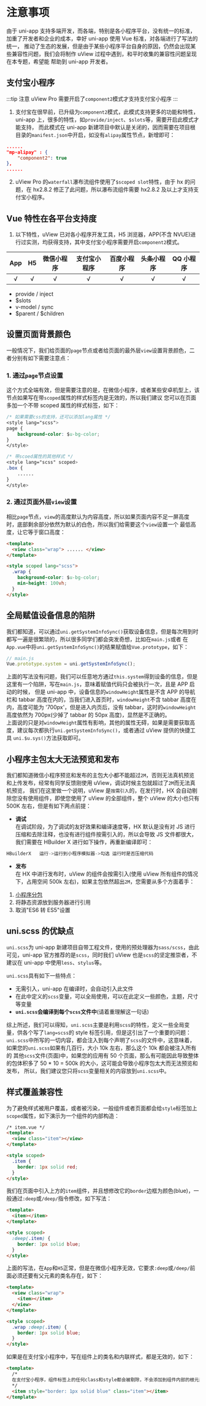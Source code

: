 # 注意事项

由于 uni-app 支持多端开发，而各端，特别是各小程序平台，没有统一的标准，加重了开发者和企业的成本，幸好 uni-app 使用 Vue 标准，对各端进行了写法的统一，
推动了生态的发展，但是由于某些小程序平台自身的原因，仍然会出现某些兼容性问题，我们会将制作 uView 过程中遇到，和平时收集的兼容性问题呈现在本专题，希望能
帮助到 uni-app 开发者。

## 支付宝小程序

:::tip 注意
uView Pro 需要开启了`component2`模式才支持支付宝小程序
:::

1. 支付宝在很早前，已升级为`component2`模式，此模式支持更多的功能和特性，uni-app 上，很多的特性，如`provide/inject`、`$slots`等，需要开启此模式才能支持，
   而此模式在 uni-app 新建项目中默认是关闭的，因而需要在项目根目录的`manifest.json`中开启，如没有`alipay`属性节点，新增即可：

```json
......
"mp-alipay" : {
	"component2": true
},
......
```

2. uView Pro 的`waterfall`瀑布流组件使用了`$scoped slot`特性，由于 hx 的问题，在 hx2.8.2 修正了此问题，所以瀑布流组件需要 hx2.8.2 及以上才支持支付宝小程序。

## Vue 特性在各平台支持度

1. 以下特性，uView 已对各小程序开发工具，H5 浏览器，APP(不含 NVUE)进行过实测，均获得支持，其中支付宝小程序需要开启`component2`模式。

| App | H5  | 微信小程序 | 支付宝小程序 | 百度小程序 | 头条小程序 | QQ 小程序 |
| :-: | :-: | :--------: | :----------: | :--------: | :--------: | :-------: |
|  √  |  √  |     √      |      √       |     √      |     √      |     √     |

- provide / inject
- $slots
- v-model / sync
- $parent / $children

<style scoped>
h3[id=vue特性在各平台支持度] + ol + table thead tr th:nth-child(2){
	width: auto;
}
</style>

<!-- ## 二次修改封装uView组件

uView组件一直追求完善而精致，如果您觉得某个组件可能和您的需求不一致，或者您有更好的实现方案和或思路，您可以在群里反馈给我们，也可以在[github](https://github.com/anyup/uView-Pro)上
给我们提PR，我们会第一时间跟进和处理。
如果您仍然有需要修改uView组件源码的需求，通常情况下，可以有如下两个办法：

- 直接修改组件的部分源码，这样的好处是方便快捷，然而缺点也是显而易见的，这意味着您无法再升级后续的uView版本，这是我们不推荐的。
- 您可以将某个组件复制出来放到某个文件进行修改，再通过`import`的形式引入使用，这样可以正常升级uView的后续版本。

然而，我们有更好的方案，本质上还是利用了`easycom`的特性，让您能无感的修改并使用uView的组件，以下以修改`u-button`组件作为示例：

1). 到`uview-pro`组件库文件中的`components`目录中复制`u-button`目录，并粘贴到项目**根目录**的`components`目录中

2). 此时`uview-pro/components`和根目录的`components`目录中，各有一份`u-button`组件源码，在符合规则的情况下，hx编译会自动对根目录的`components`组件引用`easycom`
规则，但由于`pages.json`中定义了`easycom`规则，所以`uview-pro/components`中的同名组件比根目录的`components`目录中的同名组件优先级更高，解决办法是
在`pages.json`中定义另一条`easycom`规则：

```json
// pages.json
"easycom": {
	"^u-(.*)": "@/uview-pro/components/u-$1/u-$1.vue",
	// 由于后来者居上的原则，下面的规则覆盖上面的规则，所以同名组件时，components中的u-button比uview-pro中的u-button优先级更高
	"^u-(.*)": "@/components/u-$1/u-$1.vue"
}
```

3). 进行以上操作后，您可以尽情修改根目录的`components`中的`u-button`组件源码，在页面同样是通过`<u-button></u-button>`形式使用，
但最终引用的却是您修改后的组件。 -->

## 设置页面背景颜色

一般情况下，我们给页面的`page`节点或者给页面的最外层`view`设置背景颜色，二者分别有如下需要注意点：

### 1. 通过`page`节点设置

这个方式全端有效，但是需要注意的是，在微信小程序，或者某些安卓机型上，该节点如果写在带`scoped`属性的样式标签内是无效的，所以我们建议
您可以在页面多加一个不带 scoped 属性的样式标签，如下：

```css
/* 如果需要css的支持，还可以添加lang属性 */
<style lang="scss">
page {
	background-color: $u-bg-color;
}
</style>

/* 带scoed属性的其他样式 */
<style lang="scss" scoped>
.box {
	......
}
</style>
```

### 2. 通过页面外层`view`设置

相比`page`节点，`view`的高度默认为内容高度，所以如果页面内容不足一屏高度时，底部剩余部分依然为默认的白色，所以我们给需要这个`view`设置一个
最低高度，让它等于窗口高度：

```html
<template>
  <view class="wrap"> ...... </view>
</template>

<style scoped lang="scss">
  .wrap {
    background-color: $u-bg-color;
    min-height: 100vh;
  }
</style>
```

## 全局赋值设备信息的陷阱

我们都知道，可以通过`uni.getSystemInfoSync()`获取设备信息，但是每次用到时都写一遍是很繁琐的，所以很多同学们都会突发奇想，比如在`main.js`或者
在`App.vue`中将`uni.getSystemInfoSync()`的结果赋值给`Vue.prototype`，如下：

```js
// main.js
Vue.prototype.system = uni.getSystemInfoSync();
```

上面的写法没有问题，我们可以任意地方通过`this.system`得到设备的信息，但是这里有一个陷阱，写在`main.js`，意味着赋值代码只会被执行一次，且是 APP 启动的时候，
但是 uni-app 中，设备信息的`windowHeight`属性是不含 APP 的导航栏和 tabbar 高度在内的，当我们进入首页时，`windowHeight`不含 tabbar 高度在内，高度可能为
'700px'，但是进入内页后，没有 tabbar，这时的`windowHeight`高度依然为 700px(少掉了 tabbar 的 50px 高度)，显然是不正确的。  
上面说的只是对`windowHeight`属性有影响，其他的属性无碍，如果是需要获取高度，建议每次都执行`uni.getSystemInfoSync()`，或者通过 uView 提供的快捷工具
`uni.$u.sys()`方法获取即可。

## 小程序主包太大无法预览和发布

我们都知道微信小程序预览和发布的主包大小都不能超过`2M`，否则无法真机预览和上传发布，经常有同学反馈刚使用 uView，调试时候主包就超过了`2M`而无法真机预览，
我们在这里做一个说明，uView 是`按需引入`的，在发行时，HX 会自动剔除您没有使用组件，即使您使用了 uView 的全部组件，整个 uView 的大小也只有 500K 左右，但是有如下两点前提：

- **调试**  
  在调试阶段，为了调试的友好效果和编译速度等，HX 默认是没有对 JS 进行压缩和去除注释，也没有进行组件按需引入的，所以会导致 JS 文件都很大，我们需要在
  HBuilder X 进行如下操作，再重新编译即可：

```js
HBuilderX   运行->运行到小程序模拟器->勾选 运行时是否压缩代码
```

- **发布**  
  在 HX 中进行发布时，uView 的组件会按需引入(使用 uView 所有组件的情况下，占用空间 500k 左右)，如果主包依然超出`2M`，您需要从多个方面着手：

1. [小程序分包](https://uniapp.dcloud.io/collocation/pages?id=subpackages)
2. 将静态资源放到服务器进行引用
3. 取消"ES6 转 ES5"设置

## uni.scss 的优缺点

`uni.scss`为 uni-app 新建项目自带工程文件，使用的预处理器为`sass/scss`，由此可见，uni-app 官方推荐的是`scss`，同时我们 uView 也是`scss`的坚定推崇者，不建议在
uni-app 中使用`less`、`stylus`等。

`uni.scss`具有如下一些特点：

- 无需引入，uni-app 在编译时，会自动引入此文件
- 在此中定义的`scss`变量，可以全局使用，可以在此定义一些颜色，主题，尺寸等变量
- **`uni.scss`会编译到每个`scss`文件中**(请着重理解这一句话)

综上所述，我们可以得知，`uni.scss`主要是利用`scss`的特性，定义一些全局变量，供各个写了`lang=scss`的 style 标签引用，但是这引出了一个重要的问题：  
`uni.scss`中所写的一切内容，都会注入到每个声明了`scss`的文件中，这意味着，如果您的`uni.scss`如果有几百行，大小 10k 左右，那么这个 10k 都会被注入所有的
其他`scss`文件(页面)中，如果您的应用有 50 个页面，那么有可能因此导致整体的包体积多了 50 \* 10 = 500k 的大小，这可能会导致小程序包太大而无法预览和发布，
所以，我们建议您只将`scss`变量相关的内容放到`uni.scss`中。

## 样式覆盖兼容性

为了避免样式被用户覆盖，或者被污染，一般组件或者页面都会给`style`标签加上`scoped`属性，如下演示为一个组件的内部构造：

```html
/* item.vue */
<template>
  <view class="item"></view>
</template>

<style scoped>
  .item {
    border: 1px solid red;
  }
</style>
```

我们在页面中引入上方的`item`组件，并且想修改它的`border`边框为颜色(blue)，一般通过`:deep`或`/deep/`指令修改，如下写法：

```html
<template>
  <item></item>
</template>

<style scoped>
  :deep(.item) {
    border: 1px solid blue;
  }
</style>
```

上面的写法，在`App`和`H5`正常，但是在微信小程序无效，它要求`:deep`或`/deep/`前面必须还要有父元素的类名存在，如下：

```html
<template>
  <view class="wrap">
    <item></item>
  </view>
</template>

<style scoped>
  .wrap :deep(.item) {
    border: 1px solid blue;
  }
</style>
```

如果是在支付宝小程序中，写在组件上的类名和内联样式，都是无效的，如下：

```html
<template>
  /*
  在支付宝小程序，组件标签上的任何class和style都会被剔除，不会添加到组件内部的根元素中
  */
  <item style="border: 1px solid blue" class="item"></item>
</template>
```
